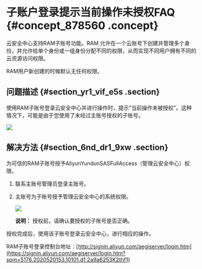 # 子账户登录提示当前操作未授权FAQ {#concept_878560 .concept}

云安全中心支持RAM子账号功能。RAM 允许在一个云账号下创建并管理多个身份，并允许给单个身份或一组身份分配不同的权限，从而实现不同用户拥有不同的云资源访问权限。

RAM用户新创建的时候默认无任何权限。

## 问题描述 {#section_yr1_vif_e5s .section}

使用RAM子账号登录云安全中心并进行操作时，提示“当前操作未被授权”。这种情况下，可能是由于您使用了未经过主账号授权的子账号。

![](http://static-aliyun-doc.oss-cn-hangzhou.aliyuncs.com/assets/img/711042/156160397950404_zh-CN.png)

## 解决方法 {#section_6nd_dr1_9xw .section}

为可信的RAM子账号授予AliyunYundunSASFullAccess（管理云安全中心）权限。

1.  联系主账号管理员登录主账号。
2.  主账号为子账号授予管理云安全中心的系统权限。

    ![](http://static-aliyun-doc.oss-cn-hangzhou.aliyuncs.com/assets/img/711042/156160397950405_zh-CN.png)

    **说明：** 授权前，请确认要授权的子账号是否正确。


授权完成后，使用该子账号登录云安全中心，进行相应的操作。

RAM子账号登录控制台地址：[http://signin.aliyun.com/aegiserver/login.htm](https://signin.aliyun.com/aegiserver/login.htm?spm=5176.2020520153.10101.d1.2a9a6253K2thf1) 

